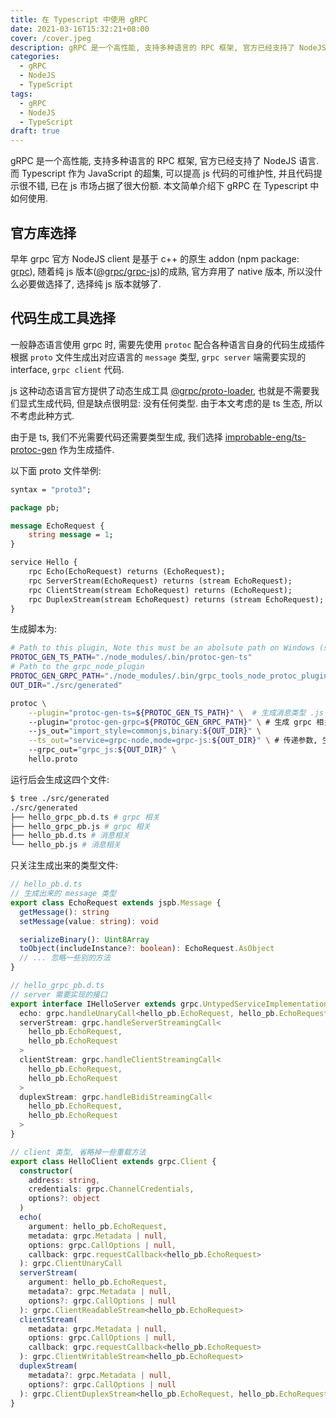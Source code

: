 ```yaml
---
title: 在 Typescript 中使用 gRPC
date: 2021-03-16T15:32:21+08:00
cover: /cover.jpeg
description: gRPC 是一个高性能, 支持多种语言的 RPC 框架, 官方已经支持了 NodeJS 语言. 而 Typescript 作为 JavaScript 的超集, 可以提高 js 代码的可维护性, 并且代码提示很不错, 已在 js 市场占据了很大份额. 本文简单介绍下 gRPC 在 Typescript 中如何使用.
categories:
  - gRPC
  - NodeJS
  - TypeScript
tags:
  - gRPC
  - NodeJS
  - TypeScript
draft: true
---
```


gRPC 是一个高性能, 支持多种语言的 RPC 框架, 官方已经支持了 NodeJS 语言. 而 Typescript 作为 JavaScript 的超集, 可以提高 js 代码的可维护性, 并且代码提示很不错, 已在 js 市场占据了很大份额. 本文简单介绍下 gRPC 在 Typescript 中如何使用.

<!--more-->

## 官方库选择

早年 grpc 官方 NodeJS client 是基于 c++ 的原生 addon (npm package: [grpc](https://yarnpkg.com/package/grpc)), 随着纯 js 版本([@grpc/grpc-js](https://yarnpkg.com/package/@grpc/grpc-js))的成熟, 官方弃用了 native 版本, 所以没什么必要做选择了, 选择纯 js 版本就够了.

## 代码生成工具选择

一般静态语言使用 grpc 时, 需要先使用 `protoc` 配合各种语言自身的代码生成插件根据 `proto` 文件生成出对应语言的 `message` 类型, `grpc server` 端需要实现的 interface, `grpc client` 代码.

js 这种动态语言官方提供了动态生成工具 [@grpc/proto-loader](https://www.npmjs.com/package/@grpc/proto-loader), 也就是不需要我们显式生成代码, 但是缺点很明显: 没有任何类型. 由于本文考虑的是 ts 生态, 所以不考虑此种方式.

由于是 ts, 我们不光需要代码还需要类型生成, 我们选择 [improbable-eng/ts-protoc-gen](https://github.com/improbable-eng/ts-protoc-gen) 作为生成插件.

以下面 proto 文件举例:

```proto
syntax = "proto3";

package pb;

message EchoRequest {
    string message = 1;
}

service Hello {
    rpc Echo(EchoRequest) returns (EchoRequest);
    rpc ServerStream(EchoRequest) returns (stream EchoRequest);
    rpc ClientStream(stream EchoRequest) returns (EchoRequest);
    rpc DuplexStream(stream EchoRequest) returns (stream EchoRequest);
}
```

生成脚本为:

```bash
# Path to this plugin, Note this must be an abolsute path on Windows (see #15)
PROTOC_GEN_TS_PATH="./node_modules/.bin/protoc-gen-ts"
# Path to the grpc_node_plugin
PROTOC_GEN_GRPC_PATH="./node_modules/.bin/grpc_tools_node_protoc_plugin"
OUT_DIR="./src/generated"

protoc \
    --plugin="protoc-gen-ts=${PROTOC_GEN_TS_PATH}" \  # 生成消息类型 .js 和 .d.ts 文件
    --plugin="protoc-gen-grpc=${PROTOC_GEN_GRPC_PATH}" \ # 生成 grpc 相关 .js
    --js_out="import_style=commonjs,binary:${OUT_DIR}" \
    --ts_out="service=grpc-node,mode=grpc-js:${OUT_DIR}" \ # 传递参数, 生成 grpc .d.ts 文件, 并指明我们使用的是 @grpc/grpc-js
    --grpc_out="grpc_js:${OUT_DIR}" \
    hello.proto
```

运行后会生成这四个文件:

```bash
$ tree ./src/generated
./src/generated
├── hello_grpc_pb.d.ts # grpc 相关
├── hello_grpc_pb.js # grpc 相关
├── hello_pb.d.ts # 消息相关
└── hello_pb.js # 消息相关
```

只关注生成出来的类型文件:

```ts
// hello_pb.d.ts
// 生成出来的 message 类型
export class EchoRequest extends jspb.Message {
  getMessage(): string
  setMessage(value: string): void

  serializeBinary(): Uint8Array
  toObject(includeInstance?: boolean): EchoRequest.AsObject
  // ... 忽略一些别的方法
}
```

```ts
// hello_grpc_pb.d.ts
// server 需要实现的接口
export interface IHelloServer extends grpc.UntypedServiceImplementation {
  echo: grpc.handleUnaryCall<hello_pb.EchoRequest, hello_pb.EchoRequest>
  serverStream: grpc.handleServerStreamingCall<
    hello_pb.EchoRequest,
    hello_pb.EchoRequest
  >
  clientStream: grpc.handleClientStreamingCall<
    hello_pb.EchoRequest,
    hello_pb.EchoRequest
  >
  duplexStream: grpc.handleBidiStreamingCall<
    hello_pb.EchoRequest,
    hello_pb.EchoRequest
  >
}

// client 类型, 省略掉一些重载方法
export class HelloClient extends grpc.Client {
  constructor(
    address: string,
    credentials: grpc.ChannelCredentials,
    options?: object
  )
  echo(
    argument: hello_pb.EchoRequest,
    metadata: grpc.Metadata | null,
    options: grpc.CallOptions | null,
    callback: grpc.requestCallback<hello_pb.EchoRequest>
  ): grpc.ClientUnaryCall
  serverStream(
    argument: hello_pb.EchoRequest,
    metadata?: grpc.Metadata | null,
    options?: grpc.CallOptions | null
  ): grpc.ClientReadableStream<hello_pb.EchoRequest>
  clientStream(
    metadata: grpc.Metadata | null,
    options: grpc.CallOptions | null,
    callback: grpc.requestCallback<hello_pb.EchoRequest>
  ): grpc.ClientWritableStream<hello_pb.EchoRequest>
  duplexStream(
    metadata?: grpc.Metadata | null,
    options?: grpc.CallOptions | null
  ): grpc.ClientDuplexStream<hello_pb.EchoRequest, hello_pb.EchoRequest>
}
```
